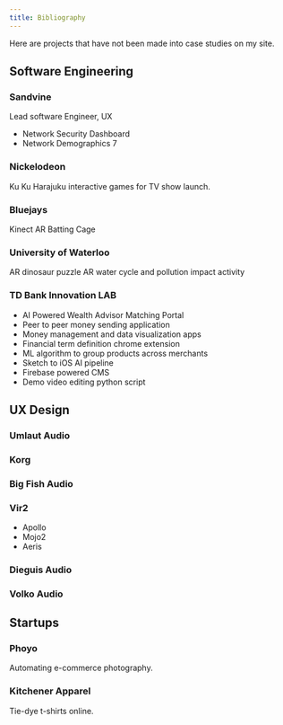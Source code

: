 ```yaml
---
title: Bibliography
---
```

<!-- WIP don't publish yet, incomplete list.
Need photos etc -->

Here are projects that have not been made into case studies on my site.

## Software Engineering

### Sandvine
Lead software Engineer, UX
- Network Security Dashboard
- Network Demographics 7

### Nickelodeon
Ku Ku Harajuku interactive games for TV show launch.

### Bluejays
Kinect AR Batting Cage

### University of Waterloo
AR dinosaur puzzle
AR water cycle and pollution impact activity

### TD Bank Innovation LAB
- AI Powered Wealth Advisor Matching Portal
- Peer to peer money sending application
- Money management and data visualization apps
- Financial term definition chrome extension
- ML algorithm to group products across merchants
- Sketch to iOS AI pipeline
- Firebase powered CMS
- Demo video editing python script

## UX Design

### Umlaut Audio
### Korg
### Big Fish Audio
### Vir2
- Apollo
- Mojo2
- Aeris
### Dieguis Audio
### Volko Audio

## Startups

### Phoyo
Automating e-commerce photography.

### Kitchener Apparel
Tie-dye t-shirts online.
